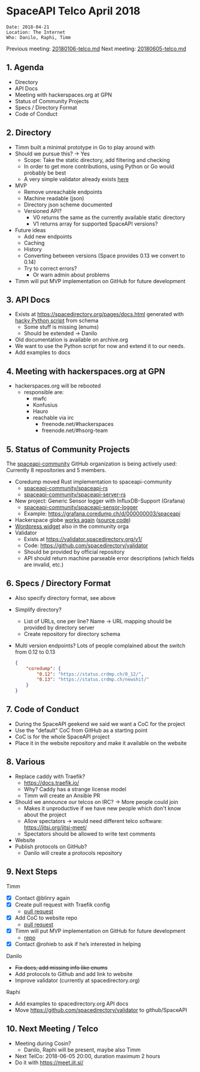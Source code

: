 # SpaceAPI Telco April 2018

    Date: 2018-04-21
    Location: The Internet
    Who: Danilo, Raphi, Timm

Previous meeting: [20180106-telco.md](20180106-telco.md)
Next meeting: [20180605-telco.md](20180605-telco.md)

## 1. Agenda

* Directory
* API Docs
* Meeting with hackerspaces.org at GPN
* Status of Community Projects
* Specs / Directory Format
* Code of Conduct

## 2. Directory

* Timm built a minimal prototype in Go to play around with
* Should we pursue this? -> Yes
  * Scope: Take the static directory, add filtering and checking
  * In order to get more contributions, using Python or Go would probably be best
  * A very simple validator already exists [here](https://github.com/fixme-lausanne/OpenSpaceDirectory/blob/master/update_spaces.py)
* MVP
  * Remove unreachable endpoints
  * Machine readable (json)
  * Directory json scheme documented
  * Versioned API?
    * V0 returns the same as the currently available static directory 
    * V1 returns array for supported SpaceAPI versions?
* Future ideas
  * Add new endpoints
  * Caching
  * History
  * Converting between versions (Space provides 0.13 we convert to 0.14)
  * Try to correct errors?
    * Or warn admin about problems
* Timm will put MVP implementation on GitHub for future development

## 3. API Docs

* Exists at https://spacedirectory.org/pages/docs.html generated with [hacky Python script](https://github.com/spacedirectory/spacedirectory.org/blob/master/generate_api_docs.py) from schema
  * Some stuff is missing (enums)
  * Should be extended -> Danilo
* Old documentation is available on archive.org
* We want to use the Python script for now and extend it to our needs.
* Add examples to docs

## 4. Meeting with hackerspaces.org at GPN

* hackerspaces.org will be rebooted
  * responsible are:
    * mwfc
    * Konfusius
    * Hauro
    * reachable via irc
      * freenode.net/#hackerspaces
      * freenode.net/#hsorg-team 

## 5. Status of Community Projects

The [spaceapi-community](https://github.com/spaceapi-community) GitHub organization is being actively used: Currently 8 repositories and 5 members.

* Coredump moved Rust implementation to spaceapi-community
  * [spaceapi-community/spaceapi-rs](https://github.com/spaceapi-community/spaceapi-rs)
  * [spaceapi-community/spaceapi-server-rs](https://github.com/spaceapi-community/spaceapi-server-rs)
* New project: Generic Sensor logger with InfluxDB-Support (Grafana)
  * [spaceapi-community/spaceapi-sensor-logger](https://github.com/spaceapi-community/spaceapi-sensor-logger)
  * Example: https://grafana.coredump.ch/d/000000003/spaceapi
* Hackerspace globe [works again](http://spaceapi-community.github.io/hackerspace-globe/) ([source code](https://github.com/spaceapi-community/hackerspace-globe))
* [Wordpress widget](https://github.com/spaceapi-community/spaceapi-wp-widget) also in the community orga
* Validator
  * Exists at https://validator.spacedirectory.org/v1/
  * Code: https://github.com/spacedirectory/validator
  * Should be provided by official repository
  * API should return machine parseable error descriptions (which fields are invalid, etc.)

## 6. Specs / Directory Format

* Also specify directory format, see above
* Simplify directory?
  * List of URLs, one per line? Name -> URL mapping should be provided by directory server
  * Create repository for directory schema
* Multi version endpoints? Lots of people complained about the switch from 0.12 to 0.13
   
    ```json
    {
        "coredump": {
            "0.12": "https://status.crdmp.ch/0_12/",
            "0.13": "https://status.crdmp.ch/newshit/"
        }
    }
    ```

## 7. Code of Conduct

* During the SpaceAPI geekend we said we want a CoC for the project
* Use the "default" CoC from GitHub as a starting point
* CoC is for the whole SpaceAPI project
* Place it in the website repository and make it available on the website

## 8. Various

* Replace caddy with Traefik?
  * https://docs.traefik.io/
  * Why? Caddy has a strange license model
  * Timm will create an Ansible PR
* Should we announce our telcos on IRC? -> More people could join
  * Makes it unproductive if we have new people which don't know about the project
  * Allow spectators -> would need different telco software: https://jitsi.org/jitsi-meet/
  * Spectators should be allowed to write text comments
* Website
* Publish protocols on GitHub?
  * Danilo will create a protocols repository

## 9. Next Steps

Timm

* [x] Contact @blinry again
* [x] Create pull request with Traefik config
  * [pull request](https://github.com/SpaceApi/provisioning/pull/26)
* [x] Add CoC to website repo
  * [pull request](https://github.com/SpaceApi/SpaceApi.github.io/pull/3)
* [x] Timm will put MVP implementation on GitHub for future development
  * [repo](https://github.com/gidsi/spaceapi-directory)
* [x] Contact @rohieb to ask if he’s interested in helping

Danilo

* ~~Fix docs, add missing info like enums~~
* Add protocols to Github and add link to website
* Improve validator (currently at spacedirectory.org)

Raphi

* Add examples to spacedirectory.org API docs
* Move https://github.com/spacedirectory/validator to github/SpaceAPI

## 10. Next Meeting / Telco

* Meeting during Cosin?
  * Danilo, Raphi will be present, maybe also Timm
* Next TelCo: 2018-06-05 20:00, duration maximum 2 hours
* Do it with https://meet.jit.si/
